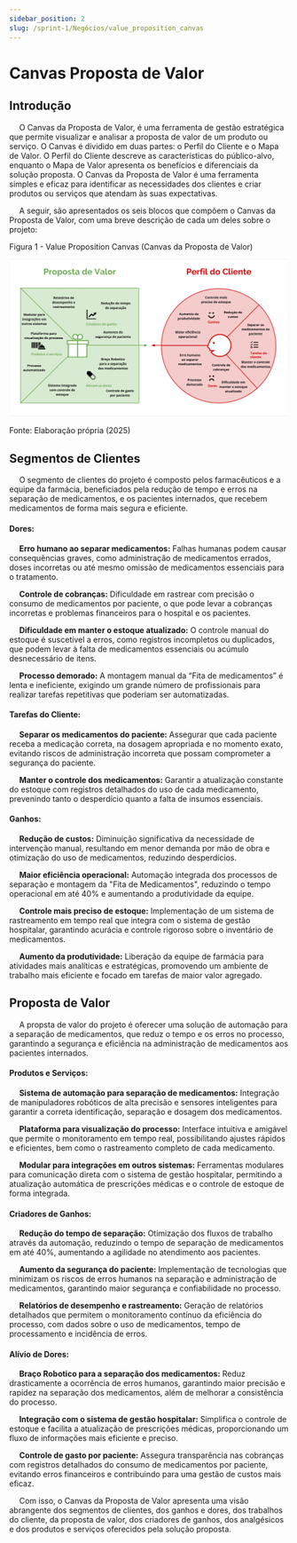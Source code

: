 ```yaml
---
sidebar_position: 2
slug: /sprint-1/Negócios/value_proposition_canvas
---
```


# Canvas Proposta de Valor

## Introdução

&emsp; O Canvas da Proposta de Valor, é uma ferramenta de gestão estratégica que permite visualizar e analisar a proposta de valor de um produto ou serviço. O Canvas é dividido em duas partes: o Perfil do Cliente e o Mapa de Valor. O Perfil do Cliente descreve as características do público-alvo, enquanto o Mapa de Valor apresenta os benefícios e diferenciais da solução proposta. O Canvas da Proposta de Valor é uma ferramenta simples e eficaz para identificar as necessidades dos clientes e criar produtos ou serviços que atendam às suas expectativas.

&emsp; A seguir, são apresentados os seis blocos que compõem o Canvas da Proposta de Valor, com uma breve descrição de cada um deles sobre o projeto:


<p style={{textAlign: 'center'}}>Figura 1 - Value Proposition Canvas (Canvas da Proposta de Valor)</p>

![Value Proposition Canvas](../../../static/img/sprint-1/value_canvas_prop.jpg)

<p style={{textAlign: 'center'}}>Fonte: Elaboração própria (2025)</p>

## Segmentos de Clientes

&emsp; O segmento de clientes do projeto é composto pelos farmacêuticos e a equipe da farmácia, beneficiados pela redução de tempo e erros na separação de medicamentos, e os pacientes internados, que recebem medicamentos de forma mais segura e eficiente.

#### Dores:

&emsp; **Erro humano ao separar medicamentos:** Falhas humanas podem causar consequências graves, como administração de medicamentos errados, doses incorretas ou até mesmo omissão de medicamentos essenciais para o tratamento.

&emsp; **Controle de cobranças:** Dificuldade em rastrear com precisão o consumo de medicamentos por paciente, o que pode levar a cobranças incorretas e problemas financeiros para o hospital e os pacientes.

&emsp; **Dificuldade em manter o estoque atualizado:** O controle manual do estoque é suscetível a erros, como registros incompletos ou duplicados, que podem levar à falta de medicamentos essenciais ou acúmulo desnecessário de itens.

&emsp; **Processo demorado:** A montagem manual da “Fita de medicamentos” é lenta e ineficiente, exigindo um grande número de profissionais para realizar tarefas repetitivas que poderiam ser automatizadas.


#### Tarefas do Cliente:

&emsp; **Separar os medicamentos do paciente:** Assegurar que cada paciente receba a medicação correta, na dosagem apropriada e no momento exato, evitando riscos de administração incorreta que possam comprometer a segurança do paciente.

&emsp; **Manter o controle dos medicamentos:** Garantir a atualização constante do estoque com registros detalhados do uso de cada medicamento, prevenindo tanto o desperdício quanto a falta de insumos essenciais.

#### Ganhos:

&emsp; **Redução de custos:** Diminuição significativa da necessidade de intervenção manual, resultando em menor demanda por mão de obra e otimização do uso de medicamentos, reduzindo desperdícios.

&emsp; **Maior eficiência operacional:** Automação integrada dos processos de separação e montagem da "Fita de Medicamentos", reduzindo o tempo operacional em até 40% e aumentando a produtividade da equipe.

&emsp; **Controle mais preciso de estoque:** Implementação de um sistema de rastreamento em tempo real que integra com o sistema de gestão hospitalar, garantindo acurácia e controle rigoroso sobre o inventário de medicamentos.

&emsp; **Aumento da produtividade:** Liberação da equipe de farmácia para atividades mais analíticas e estratégicas, promovendo um ambiente de trabalho mais eficiente e focado em tarefas de maior valor agregado.


## Proposta de Valor

&emsp; A propsta de valor do projeto é oferecer uma solução de automação para a separação de medicamentos, que reduz o tempo e os erros no processo, garantindo a segurança e eficiência na administração de medicamentos aos pacientes internados.

#### Produtos e Serviços:

&emsp; **Sistema de automação para separação de medicamentos:** Integração de manipuladores robóticos de alta precisão e sensores inteligentes para garantir a correta identificação, separação e dosagem dos medicamentos.

&emsp; **Plataforma para visualização do processo:** Interface intuitiva e amigável que permite o monitoramento em tempo real, possibilitando ajustes rápidos e eficientes, bem como o rastreamento completo de cada medicamento.

&emsp; **Modular para integrações em outros sistemas:** Ferramentas modulares para comunicação direta com o sistema de gestão hospitalar, permitindo a atualização automática de prescrições médicas e o controle de estoque de forma integrada.

#### Criadores de Ganhos:

&emsp; **Redução do tempo de separação:** Otimização dos fluxos de trabalho através da automação, reduzindo o tempo de separação de medicamentos em até 40%, aumentando a agilidade no atendimento aos pacientes.

&emsp; **Aumento da segurança do paciente:** Implementação de tecnologias que minimizam os riscos de erros humanos na separação e administração de medicamentos, garantindo maior segurança e confiabilidade no processo.

&emsp; **Relatórios de desempenho e rastreamento:** Geração de relatórios detalhados que permitem o monitoramento contínuo da eficiência do processo, com dados sobre o uso de medicamentos, tempo de processamento e incidência de erros.

#### Alívio de Dores:

&emsp; **Braço Robotico para a separação dos medicamentos:** Reduz drasticamente a ocorrência de erros humanos, garantindo maior precisão e rapidez na separação dos medicamentos, além de melhorar a consistência do processo.

&emsp; **Integração com o sistema de gestão hospitalar:** Simplifica o controle de estoque e facilita a atualização de prescrições médicas, proporcionando um fluxo de informações mais eficiente e preciso.

&emsp; **Controle de gasto por paciente:** Assegura transparência nas cobranças com registros detalhados do consumo de medicamentos por paciente, evitando erros financeiros e contribuindo para uma gestão de custos mais eficaz.

&emsp; Com isso, o Canvas da Proposta de Valor apresenta uma visão abrangente dos segmentos de clientes, dos ganhos e dores, dos trabalhos do cliente, da proposta de valor, dos criadores de ganhos, dos analgésicos e dos produtos e serviços oferecidos pela solução proposta.